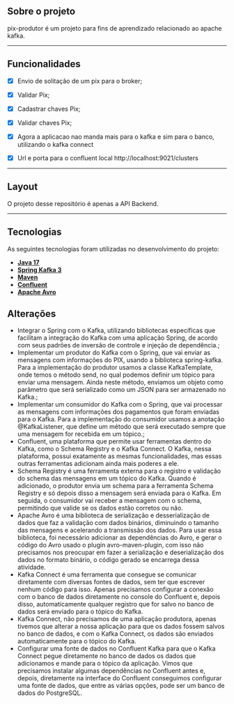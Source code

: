 ## Sobre o projeto

pix-produtor é um projeto para fins de aprendizado relacionado ao apache kafka.

---

## Funcionalidades

- [x] Envio de solitação de um pix para o broker;
- [x] Validar Pix;
- [x] Cadastrar chaves Pix;
- [x] Validar chaves Pix;
- [x] Agora a aplicacao nao manda mais para o kafka e sim para o banco, utilizando o kafka connect
- [x] Url e porta para o confluent local http://localhost:9021/clusters


---

## Layout

O projeto desse repositório é apenas a API Backend.

---

## Tecnologias

As seguintes tecnologias foram utilizadas no desenvolvimento do projeto:

- **[Java 17](https://www.oracle.com/java)**
- **[Spring Kafka 3](https://spring.io/projects/spring-boot)**
- **[Maven](https://maven.apache.org)**
- **[Confluent](https://www.confluent.io/what-is-apache-kafka/)**
- **[Apache Avro](https://avro.apache.org/)**



## Alterações

-  Integrar o Spring com o Kafka, utilizando bibliotecas específicas que facilitam a integração do Kafka com uma aplicação Spring, de acordo com seus padrões de inversão de controle e injeção de dependência.;
-  Implementar um produtor do Kafka com o Spring, que vai enviar as mensagens com informações do PIX, usando a biblioteca spring-kafka. Para a implementação do produtor usamos a classe KafkaTemplate, onde temos o método send, no qual podemos definir um tópico para enviar uma mensagem. Ainda neste método, enviamos um objeto como parâmetro que será serializado como um JSON para ser armazenado no Kafka.;
-  Implementar um consumidor do Kafka com o Spring, que vai processar as mensagens com informações dos pagamentos que foram enviadas para o Kafka. Para a implementação do consumidor usamos a anotação @KafkaListener, que define um método que será executado sempre que uma mensagem for recebida em um tópico.;
-  Confluent, uma plataforma que permite usar ferramentas dentro do Kafka, como o Schema Registry e o Kafka Connect. O Kafka, nessa plataforma, possui exatamente as mesmas funcionalidades, mas essas outras ferramentas adicionam ainda mais poderes a ele.
-  Schema Registry é uma ferramenta externa para o registro e validação do schema das mensagens em um tópico do Kafka. Quando é adicionado, o produtor envia um schema para a ferramenta Schema Registry e só depois disso a mensagem será enviada para o Kafka. Em seguida, o consumidor vai receber a mensagem com o schema, permitindo que valide se os dados estão corretos ou não.
-  Apache Avro é uma biblioteca de serialização e desserialização de dados que faz a validação com dados binários, diminuindo o tamanho das mensagens e acelerando a transmissão dos dados. Para usar essa biblioteca, foi necessário adicionar as dependências do Avro, e gerar o código do Avro usado o plugin avro-maven-plugin, com isso não precisamos nos preocupar em fazer a serialização e deserialização dos dados no formato binário, o código gerado se encarrega dessa atividade.
-  Kafka Connect é uma ferramenta que consegue se comunicar diretamente com diversas fontes de dados, sem ter que escrever nenhum código para isso. Apenas precisamos configurar a conexão com o banco de dados diretamente no console do Confluent e, depois disso, automaticamente qualquer registro que for salvo no banco de dados será enviado para o tópico do Kafka.
-  Kafka Connect, não precisamos de uma aplicação produtora, apenas tivemos que alterar a nossa aplicação para que os dados fossem salvos no banco de dados, e com o Kafka Connect, os dados são enviados automaticamente para o tópico do Kafka.
-  Configurar uma fonte de dados no Confluent Kafka para que o Kafka Connect pegue diretamente no banco de dados os dados que adicionamos e mande para o tópico da aplicação. Vimos que precisamos instalar algumas dependências no Confluent antes e, depois, diretamente na interface do Confluent conseguimos configurar uma fonte de dados, que entre as várias opções, pode ser um banco de dados do PostgreSQL.